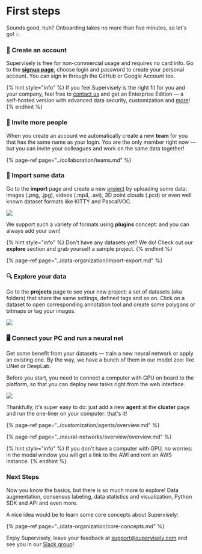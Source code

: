 # First steps

Sounds good, huh? Onboarding takes no more than five minutes, so let's go! 💥

### 🏁 Create an account

Supervisely is free for non-commercial usage and requires no card info. Go to the [**signup page**](https://app.supervisely.com/signup), choose login and password to create your personal account. You can sign in through the GitHub or Google Account too.

{% hint style="info" %}
If you feel Supervisely is the right fit for you and your company,  feel free to [contact us](https://supervisely.com/contact) and get an Enterprise Edition — a self-hosted version with advanced data security, customization and [more](https://supervisely.com/enterprise)!
{% endhint %}

### 👋 Invite more people

When you create an account we automatically create a new **team** for you that has the same name as your login. You are the only member right now — but you can invite your colleagues and work on the same data together!

{% page-ref page="../collaboration/teams.md" %}

### 📂 Import some data

Go to the **import** page and create a new [project](../data-organization/projects.md) by uploading some data: images \(.png, .jpg\), videos \(.mp4, .avi\), 3D point clouds \(.pcd\) or even well known dataset formats like KITTY and PascalVOC.

![](../assets/uploading.gif)

We support such a variety of formats using **plugins** concept: and you can always add your own!

{% hint style="info" %}
Don't have any datasets yet? We do! Check out our **explore** section and grab yourself a sample project.
{% endhint %}

{% page-ref page="../data-organization/import-export.md" %}

### 🔍 Explore your data

Go to the **projects** page to see your new project: a set of datasets \(aka folders\) that share the same settings, defined tags and so on. Click on a dataset to open corresponding annotation tool and create some polygons or bitmaps or tag your images.

![](../assets/projects-cards.jpg)

### 🖥 Connect your PC and run a neural net

Get some benefit from your datasets — train a new neural network or apply an existing one. By the way, we have a bunch of them in our model zoo: like UNet or DeepLab.

Before you start, you need to connect a computer with GPU on board to the platform, so that you can deploy new tasks right from the web interface.

![](../assets/deploy-agent-modal.jpg)

Thankfully, it's super easy to do: just add a new **agent** at the **cluster** page and run the one-liner on your computer: that's it!

{% page-ref page="../customization/agents/overview.md" %}

{% page-ref page="../neural-networks/overview/overview.md" %}

{% hint style="info" %}
If you don't have a computer with GPU, no worries: in the modal window you will get a link to the AWI and rent an AWS instance.
{% endhint %}

### Next Steps

Now you know the basics, but there is so much more to explore! Data augmentation, consensus labeling, data statistics and visualization, Python SDK and API and even more.

A nice idea would be to learn some core concepts about Supervisely:

{% page-ref page="../data-organization/core-concepts.md" %}

Enjoy Supervisely, leave your feedback at [support@supervisely.com](mailto:support@supervisely.com) and see you in our [Slack group](https://supervisely.com/slack)!

